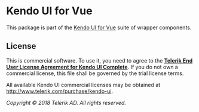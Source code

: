 # Kendo UI for Vue

This package is part of the [Kendo UI for Vue](https://www.telerik.com/kendo-react-ui/) suite of wrapper components.

## License

This is commercial software. To use it, you need to agree to the [**Telerik End User License Agreement for Kendo UI Complete**](http://www.telerik.com/purchase/license-agreement/kendo-ui-complete). If you do not own a commercial license, this file shall be governed by the trial license terms.

All available Kendo UI commercial licenses may be obtained at http://www.telerik.com/purchase/kendo-ui.

*Copyright © 2018 Telerik AD. All rights reserved.*

